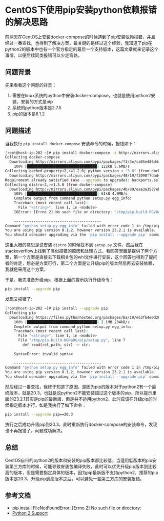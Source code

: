 # CentOS下使用pip安装python依赖报错的解决思路

前两天在CentOS上安装docker-compose的时候遇到了pip安装依赖报错，并且经过一番查找，也得到了解决方案，最关键的是经过这个经验，我知道了pip在python2的版本中也有一个官方指定的最后一个支持版本，这篇文章就来记录这个事情，以便后续同类报错可以少走弯路。

## 问题背景

先来看看这个问题的背景：

1. 需要在linux系统的python中安装docker-compose，也就是使用python2安装，安装的方式是pip
2. 系统的python版本是2.7.5
3. pip的版本是8.1.2

## 问题描述

当我执行 `pip install docker-compose` 安装命令的时候，报错如下：

```bash
[root@host-ip-202 ~]# pip install docker-compose -i http://mirrors.aliyun.com/pypi/simple/ --trusted-host mirrors.aliyun.com
Collecting docker-compose
  Downloading http://mirrors.aliyun.com/pypi/packages/f3/3e/ca05e486d44e38eb495ca60b8ca526b192071717387346ed1031ecf78966/docker_compose-1.29.2-py2.py3-none-any.whl (114kB)
    100% |████████████████████████████████| 122kB 5.6MB/s 
Collecting cached-property<2,>=1.2.0; python_version < "3.8" (from docker-compose)
  Downloading http://mirrors.aliyun.com/pypi/packages/48/19/f2090f7dad41e225c7f2326e4cfe6fff49e57dedb5b53636c9551f86b069/cached_property-1.5.2-py2.py3-none-any.whl
Requirement already satisfied (use --upgrade to upgrade): backports.ssl-match-hostname<4,>=3.5; python_version < "3.5" in /usr/lib/python2.7/site-packages (from docker-compose)
Collecting distro<2,>=1.5.0 (from docker-compose)
  Downloading http://mirrors.aliyun.com/pypi/packages/4b/89/eaa3a3587ebf8bed93e45aa79be8c2af77d50790d15b53f6dfc85b57f398/distro-1.8.0.tar.gz (59kB)
    100% |████████████████████████████████| 61kB 4.9MB/s 
    Complete output from command python setup.py egg_info:
    Traceback (most recent call last):
      File "<string>", line 1, in <module>
    IOError: [Errno 2] No such file or directory: '/tmp/pip-build-FGvUoJ/distro/setup.py'
    
    ----------------------------------------
Command "python setup.py egg_info" failed with error code 1 in /tmp/pip-build-FGvUoJ/distro/
You are using pip version 8.1.2, however version 23.2.1 is available.
You should consider upgrading via the 'pip install --upgrade pip' command.
```

这里大概的意思是说安装 `distro` 的时候找不到 `setup.py` 文件，然后我在stackoverflow上找到了类似报错的原因和处理方式，看回答里面是提供了两个方案，第一个方案是直接去下载相关包的whl文件进行安装，这个回答也得到了提问者的肯定，想必是方案可行，第二个方案是让升级pip的版本然后再去安装依赖，我就是采用这个方案。

于是，我先准备升级pip，根据上面的提示执行升级命令：

```bash
pip install --upgrade pip
```

发现又报错了:

```bash
[root@host-ip-202 ~]# pip install --upgrade pip
Collecting pip
  Downloading https://files.pythonhosted.org/packages/ba/19/e63fb4e0d20e48bd2167bb7e857abc0e21679e24805ba921a224df8977c0/pip-23.2.1.tar.gz (2.1MB)
    100% |████████████████████████████████| 2.1MB 234kB/s 
    Complete output from command python setup.py egg_info:
    Traceback (most recent call last):
      File "<string>", line 1, in <module>
      File "/tmp/pip-build-bGHpDG/pip/setup.py", line 7
        def read(rel_path: str) -> str:
                         ^
    SyntaxError: invalid syntax
    
    ----------------------------------------
Command "python setup.py egg_info" failed with error code 1 in /tmp/pip-build-bGHpDG/pip/
You are using pip version 8.1.2, however version 23.2.1 is available.
You should consider upgrading via the 'pip install --upgrade pip' command.
```

然后经过一番查找，我终于知道了原因，是因为pip的版本对于python2有一个最终版本，就是20.3，也就是说python2不能安装超过这个版本的pip，所以提示里面的23.2.1其实是pip的最新版，但是并不适用python2，此时应该在升级pip的时候指定版本才行，如是我执行了如下命令：

```bash
pip install --upgrade pip==20.3
```

执行之后成功升级pip到20.3，此时重新执行docker-compose的安装命令，发现也不再报错了，问题成功解决。

## 总结

CentOS自带的python2的版本和安装的pip版本都比较低，当适用低版本的pip安装第三方库的时候，可能导致安装包编译失败，此时可以优先升级pip版本到比较高的版本，但是需要指定具体的版本，因为pip最新版不支持python2，推荐的pip版本是20.3，升级pip到高版本之后，可以避免一些第三方库的安装报错。

## 参考文档

- [pip install FileNotFoundError: [Errno 2] No such file or directory:](https://stackoverflow.com/questions/51405580/pip-install-filenotfounderror-errno-2-no-such-file-or-directory)
- [Python 2 Support](https://pip.pypa.io/en/latest/development/release-process/#python-2-support)